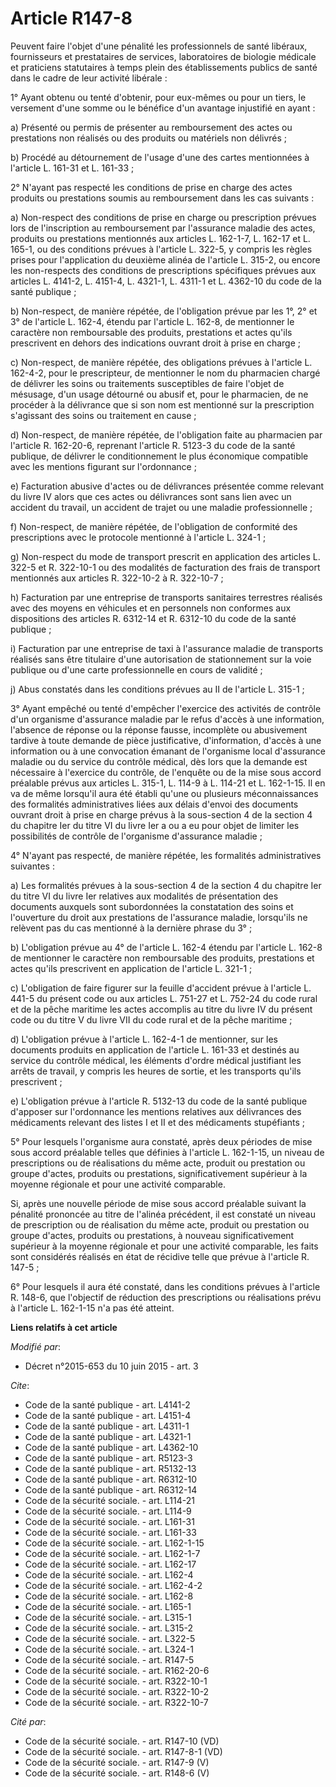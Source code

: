 # Article R147-8

Peuvent faire l'objet d'une pénalité les professionnels de santé libéraux, fournisseurs et prestataires de services,
laboratoires de biologie médicale et praticiens statutaires à temps plein des établissements publics de santé dans le cadre
de leur activité libérale : 

1° Ayant obtenu ou tenté d'obtenir, pour eux-mêmes ou pour un tiers, le versement d'une somme ou le bénéfice d'un avantage
injustifié en ayant : 

a) Présenté ou permis de présenter au remboursement des actes ou prestations non réalisés ou des produits ou matériels non
délivrés ; 

b) Procédé au détournement de l'usage d'une des cartes mentionnées à l'article L. 161-31 et L. 161-33 ; 

2° N'ayant pas respecté les conditions de prise en charge des actes produits ou prestations soumis au remboursement dans les
cas suivants : 

a) Non-respect des conditions de prise en charge ou prescription prévues lors de l'inscription au remboursement par
l'assurance maladie des actes, produits ou prestations mentionnés aux articles L. 162-1-7, L. 162-17 et L. 165-1, ou des
conditions prévues à l'article L. 322-5, y compris les règles prises pour l'application du deuxième alinéa de l'article L.
315-2, ou encore les non-respects des conditions de prescriptions spécifiques prévues aux articles L. 4141-2, L. 4151-4, L.
4321-1, L. 4311-1 et L. 4362-10 du code de la santé publique ; 

b) Non-respect, de manière répétée, de l'obligation prévue par les 1°, 2° et 3° de l'article L. 162-4, étendu par l'article
L. 162-8, de mentionner le caractère non remboursable des produits, prestations et actes qu'ils prescrivent en dehors des
indications ouvrant droit à prise en charge ; 

c) Non-respect, de manière répétée, des obligations prévues à l'article L. 162-4-2, pour le prescripteur, de mentionner le
nom du pharmacien chargé de délivrer les soins ou traitements susceptibles de faire l'objet de mésusage, d'un usage détourné
ou abusif et, pour le pharmacien, de ne procéder à la délivrance que si son nom est mentionné sur la prescription s'agissant
des soins ou traitement en cause ; 

d) Non-respect, de manière répétée, de l'obligation faite au pharmacien par l'article R. 162-20-6, reprenant l'article R.
5123-3 du code de la santé publique, de délivrer le conditionnement le plus économique compatible avec les mentions figurant
sur l'ordonnance ; 

e) Facturation abusive d'actes ou de délivrances présentée comme relevant du livre IV alors que ces actes ou délivrances sont
sans lien avec un accident du travail, un accident de trajet ou une maladie professionnelle ; 

f) Non-respect, de manière répétée, de l'obligation de conformité des prescriptions avec le protocole mentionné à l'article
L. 324-1 ; 

g) Non-respect du mode de transport prescrit en application des articles L. 322-5 et R. 322-10-1 ou des modalités de
facturation des frais de transport mentionnés aux articles R. 322-10-2 à R. 322-10-7 ; 

h) Facturation par une entreprise de transports sanitaires terrestres réalisés avec des moyens en véhicules et en personnels
non conformes aux dispositions des articles R. 6312-14 et R. 6312-10 du code de la santé publique ; 

i) Facturation par une entreprise de taxi à l'assurance maladie de transports réalisés sans être titulaire d'une autorisation
de stationnement sur la voie publique ou d'une carte professionnelle en cours de validité ; 

j) Abus constatés dans les conditions prévues au II de l'article L. 315-1 ; 

3° Ayant empêché ou tenté d'empêcher l'exercice des activités de contrôle d'un organisme d'assurance maladie par le refus
d'accès à une information, l'absence de réponse ou la réponse fausse, incomplète ou abusivement tardive à toute demande de
pièce justificative, d'information, d'accès à une information ou à une convocation émanant de l'organisme local d'assurance
maladie ou du service du contrôle médical, dès lors que la demande est nécessaire à l'exercice du contrôle, de l'enquête ou
de la mise sous accord préalable prévus aux articles L. 315-1, L. 114-9 à L. 114-21 et L. 162-1-15. Il en va de même
lorsqu'il aura été établi qu'une ou plusieurs méconnaissances des formalités administratives liées aux délais d'envoi des
documents ouvrant droit à prise en charge prévus à la sous-section 4 de la section 4 du chapitre Ier du titre VI du livre Ier
a ou a eu pour objet de limiter les possibilités de contrôle de l'organisme d'assurance maladie ; 

4° N'ayant pas respecté, de manière répétée, les formalités administratives suivantes : 

a) Les formalités prévues à la sous-section 4 de la section 4 du chapitre Ier du titre VI du livre Ier relatives aux
modalités de présentation des documents auxquels sont subordonnées la constatation des soins et l'ouverture du droit aux
prestations de l'assurance maladie, lorsqu'ils ne relèvent pas du cas mentionné à la dernière phrase du 3° ; 

b) L'obligation prévue au 4° de l'article L. 162-4 étendu par l'article L. 162-8 de mentionner le caractère non remboursable
des produits, prestations et actes qu'ils prescrivent en application de l'article L. 321-1 ; 

c) L'obligation de faire figurer sur la feuille d'accident prévue à l'article L. 441-5 du présent code ou aux articles L.
751-27 et L. 752-24 du code rural et de la pêche maritime les actes accomplis au titre du livre IV du présent code ou du
titre V du livre VII du code rural et de la pêche maritime ; 

d) L'obligation prévue à l'article L. 162-4-1 de mentionner, sur les documents produits en application de l'article L. 161-33
et destinés au service du contrôle médical, les éléments d'ordre médical justifiant les arrêts de travail, y compris les
heures de sortie, et les transports qu'ils prescrivent ; 

e) L'obligation prévue à l'article R. 5132-13 du code de la santé publique d'apposer sur l'ordonnance les mentions relatives
aux délivrances des médicaments relevant des listes I et II et des médicaments stupéfiants ; 

5° Pour lesquels l'organisme aura constaté, après deux périodes de mise sous accord préalable telles que définies à l'article
L. 162-1-15, un niveau de prescriptions ou de réalisations du même acte, produit ou prestation ou groupe d'actes, produits ou
prestations, significativement supérieur à la moyenne régionale et pour une activité comparable. 

Si, après une nouvelle période de mise sous accord préalable suivant la pénalité prononcée au titre de l'alinéa précédent, il
est constaté un niveau de prescription ou de réalisation du même acte, produit ou prestation ou groupe d'actes, produits ou
prestations, à nouveau significativement supérieur à la moyenne régionale et pour une activité comparable, les faits sont
considérés réalisés en état de récidive telle que prévue à l'article R. 147-5 ; 

6° Pour lesquels il aura été constaté, dans les conditions prévues à l'article R. 148-6, que l'objectif de réduction des
prescriptions ou réalisations prévu à l'article L. 162-1-15 n'a pas été atteint.

**Liens relatifs à cet article**

_Modifié par_:

  - Décret n°2015-653 du 10 juin 2015 - art. 3

_Cite_:

  - Code de la santé publique - art. L4141-2
  - Code de la santé publique - art. L4151-4
  - Code de la santé publique - art. L4311-1
  - Code de la santé publique - art. L4321-1
  - Code de la santé publique - art. L4362-10
  - Code de la santé publique - art. R5123-3
  - Code de la santé publique - art. R5132-13
  - Code de la santé publique - art. R6312-10
  - Code de la santé publique - art. R6312-14
  - Code de la sécurité sociale. - art. L114-21
  - Code de la sécurité sociale. - art. L114-9
  - Code de la sécurité sociale. - art. L161-31
  - Code de la sécurité sociale. - art. L161-33
  - Code de la sécurité sociale. - art. L162-1-15
  - Code de la sécurité sociale. - art. L162-1-7
  - Code de la sécurité sociale. - art. L162-17
  - Code de la sécurité sociale. - art. L162-4
  - Code de la sécurité sociale. - art. L162-4-2
  - Code de la sécurité sociale. - art. L162-8
  - Code de la sécurité sociale. - art. L165-1
  - Code de la sécurité sociale. - art. L315-1
  - Code de la sécurité sociale. - art. L315-2
  - Code de la sécurité sociale. - art. L322-5
  - Code de la sécurité sociale. - art. L324-1
  - Code de la sécurité sociale. - art. R147-5
  - Code de la sécurité sociale. - art. R162-20-6
  - Code de la sécurité sociale. - art. R322-10-1
  - Code de la sécurité sociale. - art. R322-10-2
  - Code de la sécurité sociale. - art. R322-10-7

_Cité par_:

  - Code de la sécurité sociale. - art. R147-10 (VD)
  - Code de la sécurité sociale. - art. R147-8-1 (VD)
  - Code de la sécurité sociale. - art. R147-9 (V)
  - Code de la sécurité sociale. - art. R148-6 (V)
